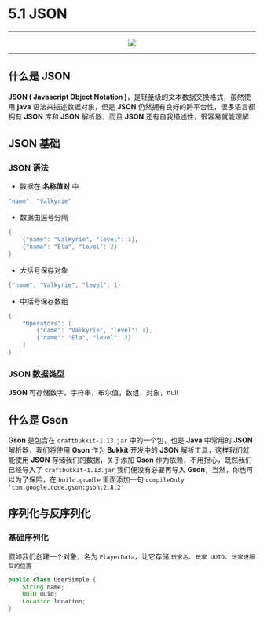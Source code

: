 # 5.1 JSON

---

<center><img src="https://i.loli.net/2020/07/25/HcDFK4mTxgdoZsJ.png"></center>

---

## 什么是 JSON

**JSON ( Javascript Object Notation )**，是轻量级的文本数据交换格式，虽然使用 **java** 语法来描述数据对象，但是 **JSON** 仍然拥有良好的跨平台性，很多语言都拥有 **JSON** 库和 **JSON** 解析器，而且 **JSON** 还有自我描述性，很容易就能理解

## JSON 基础

### JSON 语法

- 数据在 **名称值对** 中
```Java
"name": "Valkyrie"
```
- 数据由逗号分隔
```Java
{
    {"name": "Valkyrie", "level": 1},
    {"name": "Ela", "level": 2}
}
```
- 大括号保存对象
```Java
{"name": "Valkyrie", "level": 1}
```
- 中括号保存数组
```Java
{
    "Operators": [
        {"name": "Valkyrie", "level": 1},
        {"name": "Ela", "level": 2}
    ]
}
```

### JSON 数据类型

**JSON** 可存储数字，字符串，布尔值，数组，对象，null

## 什么是 Gson

**Gson** 是包含在 `craftbukkit-1.13.jar` 中的一个包，也是 **Java** 中常用的 **JSON** 解析器，我们将使用 **Gson** 作为 **Bukkit** 开发中的 **JSON** 解析工具，这样我们就能使用 **JSON** 存储我们的数据，关于添加 **Gson** 作为依赖，不用担心，既然我们已经导入了 `craftbukkit-1.13.jar` 我们便没有必要再导入 **Gson**，当然，你也可以为了保险，在 `build.gradle` 里面添加一句 `compileOnly 'com.google.code.gson:gson:2.8.2'`

## 序列化与反序列化

### 基础序列化

假如我们创建一个对象，名为 `PlayerData`，让它存储 `玩家名`、`玩家 UUID`、`玩家进服后的位置`

```Java
public class UserSimple {  
    String name;
    UUID uuid;
    Location location;
}
```